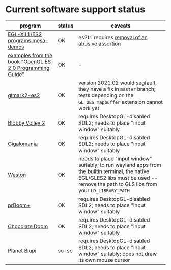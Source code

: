 # Current software support status

| program | status | caveats |
| --- | --- | --- |
| [EGL-X11/ES2 programs mesa-demos](https://gitlab.freedesktop.org/mesa/demos) | OK | es2tri requires [removal of an abusive assertion](https://gitlab.freedesktop.org/mesa/demos/-/merge_requests/46) |
| [examples from the book "OpenGL ES 2.0 Programming Guide"](https://github.com/danginsburg/opengles-book-samples.git) | OK | - |
| [glmark2-es2](https://github.com/glmark2/glmark2/) | OK | version 2021.02 would segfault, they have a fix in `master` branch; tests depending on the `GL_OES_mapbuffer` extension cannot work yet|
| [Blobby Volley 2](http://sourceforge.net/projects/blobby/) | OK | requires DesktopGL-disabled SDL2; needs to place "input window" suitably |
| [Gigalomania](http://gigalomania.sourceforge.net) | OK | requires DesktopGL-disabled SDL2; needs to place "input window" suitably |
| [Weston](https://github.com/wayland-project/weston) | OK | needs to place "input window" suitably; to run wayland apps from the builtin terminal, the native EGL/GLES2 libs must be used -- remove the path to GLS libs from your `LD_LIBRARY_PATH` |
| [prBoom+](http://prboom-plus.sourceforge.net/) | OK | requires DesktopGL-disabled SDL2; needs to place "input window" suitably |
| [Chocolate Doom](http://chocolate-doom.org/) | OK | requires DesktopGL-disabled SDL2; needs to place "input window" suitably |
| [Planet Blupi](http://blupi.org) | so-so | requires DesktopGL-disabled SDL2; needs to place "input window" suitably; does not draw its own mouse cursor |
